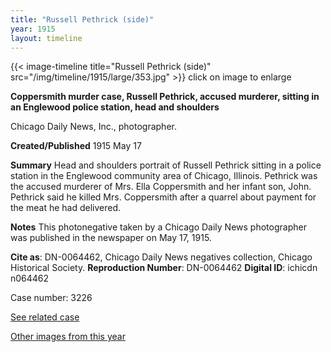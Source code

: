 ```yaml
---
title: "Russell Pethrick (side)"
year: 1915
layout: timeline
---
```


{{< image-timeline title="Russell Pethrick (side)" src="/img/timeline/1915/large/353.jpg" >}}
click on image to enlarge

__**Coppersmith murder case, Russell Pethrick, accused murderer, sitting in an Englewood police station, head and shoulders**__

Chicago Daily News, Inc., photographer.

**Created/Published**
1915 May 17

**Summary**
Head and shoulders portrait of Russell Pethrick sitting in a police station in the Englewood community area of Chicago, Illinois. Pethrick was the accused murderer of Mrs. Ella Coppersmith and her infant son, John. Pethrick said he killed Mrs. Coppersmith after a quarrel about payment for the meat he had delivered.

**Notes**
This photonegative taken by a Chicago Daily News photographer was published in the newspaper on May 17, 1915.

__Cite as__: DN-0064462, Chicago Daily News negatives collection, Chicago Historical Society.
__Reproduction Number__: DN-0064462
__Digital ID__: ichicdn n064462

Case number: 3226

[See related case](/database/3169/)  

[Other images from this year](/historical/timeline/1915)